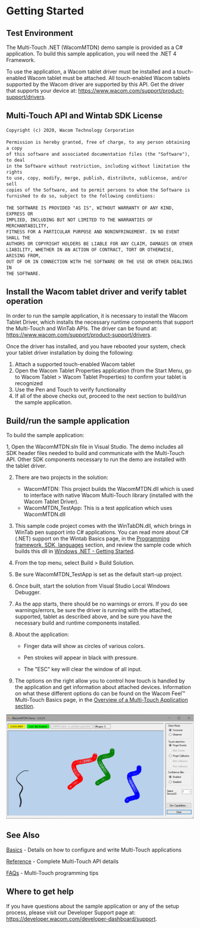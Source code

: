 # Getting Started

## Test Environment
The Multi-Touch .NET (WacomMTDN) demo sample is provided as a C# application. To build this sample application, you will need the .NET 4 Framework.

To use the application, a Wacom tablet driver must be installed and a touch-enabled Wacom tablet must be attached. All touch-enabled Wacom tablets supported by the Wacom driver are supported by this API. Get the driver that supports your device at: https://www.wacom.com/support/product-support/drivers.


## Multi-Touch API and Wintab SDK License
```
Copyright (c) 2020, Wacom Technology Corporation
  
Permission is hereby granted, free of charge, to any person obtaining a copy
of this software and associated documentation files (the "Software"), to deal
in the Software without restriction, including without limitation the rights
to use, copy, modify, merge, publish, distribute, sublicense, and/or sell
copies of the Software, and to permit persons to whom the Software is
furnished to do so, subject to the following conditions:
  
THE SOFTWARE IS PROVIDED "AS IS", WITHOUT WARRANTY OF ANY KIND, EXPRESS OR
IMPLIED, INCLUDING BUT NOT LIMITED TO THE WARRANTIES OF MERCHANTABILITY,
FITNESS FOR A PARTICULAR PURPOSE AND NONINFRINGEMENT. IN NO EVENT SHALL THE
AUTHORS OR COPYRIGHT HOLDERS BE LIABLE FOR ANY CLAIM, DAMAGES OR OTHER
LIABILITY, WHETHER IN AN ACTION OF CONTRACT, TORT OR OTHERWISE, ARISING FROM,
OUT OF OR IN CONNECTION WITH THE SOFTWARE OR THE USE OR OTHER DEALINGS IN
THE SOFTWARE.
```

## Install the Wacom tablet driver and verify tablet operation
In order to run the sample application, it is necessary to install the Wacom Tablet Driver, which installs the necessary runtime components that support the 	Multi-Touch and WinTab APIs. The driver can be found at: https://www.wacom.com/support/product-support/drivers.

Once the driver has installed, and you have rebooted your system, check your tablet driver installation by doing the following:

1. Attach a supported touch-enabled Wacom tablet
2. Open the Wacom Tablet Properties application (from the Start Menu, go to Wacom Tablet > Wacom Tablet Properties) to confirm your tablet is recognized
3. Use the Pen and Touch to verify functionality
4. If all of the above checks out, proceed to the next section to build/run  the sample application.

## Build/run the sample application
To build the sample application:

1, Open the WacomMTDN.sln file in Visual Studio. The demo includes all SDK header files needed to build and communicate with the Multi-Touch API. Other SDK components necessary to run the demo are installed with the tablet driver.  

2. There are two projects in the solution:
	* WacomMTDN: This project builds the WacomMTDN.dll which is used to interface with native Wacom Multi-Touch library (installed with the Wacom Tablet Driver).
	* WacomMTDN_TestApp: This is a test application which uses WacomMTDN.dll  
	
1. This sample code project comes with the WinTabDN.dll, which brings in WinTab pen support into C# applications. You can read more about C# (.NET) support on the Wintab Basics page, in the [Programming framework, SDK, languages](https://developer-docs.wacom.com/wacom-device-api/docs/wintab-basics#prog-framewk-sdk-lang) section, and review the sample code which builds this dll in [Windows .NET - Getting Started](https://github.com/Wacom-Developer/wacom-device-kit-windows/blob/master/Wintab%20.Net/GETTING-STARTED.md).
1. From the top menu, select Build > Build Solution.
1. Be sure WacomMTDN_TestApp is set as the default start-up project.
1. Once built, start the solution from Visual Studio Local Windows Debugger.
1. As the app starts, there should be no warnings or errors. If you do see warnings/errors, be sure the driver is running with the attached, supported, tablet as described above, and be sure you have the necessary build and runtime components installed.
1. About the application:  

	* Finger data will show as circles of various colors.  
	
	* Pen strokes will appear in black with pressure.  
	
	* The "ESC" key will clear the window of all input.  
	
1. The options on the right allow you to control how touch is handled by the application and get information about attached devices. Information on what these different options do can be found on the Wacom Feel™  Multi-Touch Basics page, in the [Overview of a Multi-Touch Application section](https://developer-docs.wacom.com/wacom-device-api/docs/wfmt-basics#multi-touch-app-overview).  
	
![Wacom Multi-Touch dot net Test Application](./Media/sc-gs-MTC%23.NET-demo.png)

## See Also
[Basics](https://developer-docs.wacom.com/wacom-device-api/docs/wfmt-basics) - Details on how to configure and write Multi-Touch applications

[Reference](https://developer-docs.wacom.com/wacom-device-api/docs/wfmt-reference) - Complete Multi-Touch API details

[FAQs](https://developer-docs.wacom.com/wacom-device-api/docs/wfmt-faqs) - Multi-Touch programming tips


## Where to get help
If you have questions about the sample application or any of the setup process, please visit our Developer Support page at: https://developer.wacom.com/developer-dashboard/support.